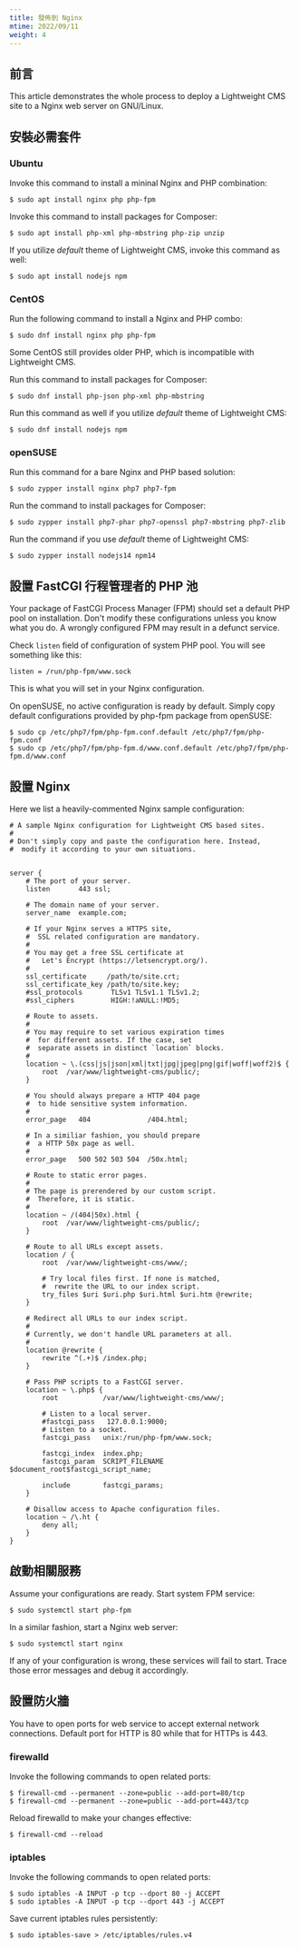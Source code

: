 ```yaml
---
title: 發佈到 Nginx
mtime: 2022/09/11
weight: 4
---
```


## 前言

This article demonstrates the whole process to deploy a Lightweight CMS site to a Nginx web server on GNU/Linux.

## 安裝必需套件

### Ubuntu

Invoke this command to install a mininal Nginx and PHP combination:

```shell
$ sudo apt install nginx php php-fpm
```

Invoke this command to install packages for Composer:

```shell
$ sudo apt install php-xml php-mbstring php-zip unzip
```

If you utilize *default* theme of Lightweight CMS, invoke this command as well:

```shell
$ sudo apt install nodejs npm
```

### CentOS

Run the following command to install a Nginx and PHP combo:

```shell
$ sudo dnf install nginx php php-fpm
```

Some CentOS still provides older PHP, which is incompatible with Lightweight CMS.

Run this command to install packages for Composer:

```shell
$ sudo dnf install php-json php-xml php-mbstring
```

Run this command as well if you utilize *default* theme of Lightweight CMS:

```shell
$ sudo dnf install nodejs npm
```

### openSUSE

Run this command for a bare Nginx and PHP based solution:

```shell
$ sudo zypper install nginx php7 php7-fpm
```

Run the command to install packages for Composer:

```shell
$ sudo zypper install php7-phar php7-openssl php7-mbstring php7-zlib
```

Run the command if you use *default* theme of Lightweight CMS:

```shell
$ sudo zypper install nodejs14 npm14
```

## 設置 FastCGI 行程管理者的 PHP 池

Your package of FastCGI Process Manager (FPM) should set a default PHP pool on installation. Don't modify these configurations unless you know what you do. A wrongly configured FPM may result in a defunct service.

Check `listen` field of configuration of system PHP pool. You will see something like this:

```
listen = /run/php-fpm/www.sock
```

This is what you will set in your Nginx configuration.

On openSUSE, no active configuration is ready by default. Simply copy default configurations provided by php-fpm package from openSUSE:

```shell
$ sudo cp /etc/php7/fpm/php-fpm.conf.default /etc/php7/fpm/php-fpm.conf
$ sudo cp /etc/php7/fpm/php-fpm.d/www.conf.default /etc/php7/fpm/php-fpm.d/www.conf
```

## 設置 Nginx

Here we list a heavily-commented Nginx sample configuration:

```nginx
# A sample Nginx configuration for Lightweight CMS based sites.
#
# Don't simply copy and paste the configuration here. Instead,
#  modify it according to your own situations.


server {
    # The port of your server.
    listen       443 ssl;

    # The domain name of your server.
    server_name  example.com;

    # If your Nginx serves a HTTPS site,
    #  SSL related configuration are mandatory.
    #
    # You may get a free SSL certificate at
    #   Let's Encrypt (https://letsencrypt.org/).
    #
    ssl_certificate     /path/to/site.crt;
    ssl_certificate_key /path/to/site.key;
    #ssl_protocols       TLSv1 TLSv1.1 TLSv1.2;
    #ssl_ciphers         HIGH:!aNULL:!MD5;

    # Route to assets.
    #
    # You may require to set various expiration times
    #  for different assets. If the case, set
    #  separate assets in distinct `location` blocks.
    #
    location ~ \.(css|js|json|xml|txt|jpg|jpeg|png|gif|woff|woff2)$ {
        root  /var/www/lightweight-cms/public/;
    }

    # You should always prepare a HTTP 404 page
    #  to hide sensitive system information.
    #
    error_page   404              /404.html;

    # In a similiar fashion, you should prepare
    #  a HTTP 50x page as well.
    #
    error_page   500 502 503 504  /50x.html;

    # Route to static error pages.
    #
    # The page is prerendered by our custom script.
    #  Therefore, it is static.
    #
    location ~ /(404|50x).html {
        root  /var/www/lightweight-cms/public/;
    }

    # Route to all URLs except assets.
    location / {
        root  /var/www/lightweight-cms/www/;

        # Try local files first. If none is matched,
        #  rewrite the URL to our index script.
        try_files $uri $uri.php $uri.html $uri.htm @rewrite;
    }

    # Redirect all URLs to our index script.
    #
    # Currently, we don't handle URL parameters at all.
    #
    location @rewrite {
        rewrite ^(.+)$ /index.php;
    }

    # Pass PHP scripts to a FastCGI server.
    location ~ \.php$ {
        root           /var/www/lightweight-cms/www/;

        # Listen to a local server.
        #fastcgi_pass   127.0.0.1:9000;
        # Listen to a socket.
        fastcgi_pass   unix:/run/php-fpm/www.sock;

        fastcgi_index  index.php;
        fastcgi_param  SCRIPT_FILENAME  $document_root$fastcgi_script_name;

        include        fastcgi_params;
    }

    # Disallow access to Apache configuration files.
    location ~ /\.ht {
        deny all;
    }
}
```

## 啟動相關服務

Assume your configurations are ready. Start system FPM service:

```shell
$ sudo systemctl start php-fpm
```

In a similar fashion, start a Nginx web server:

```shell
$ sudo systemctl start nginx
```

If any of your configuration is wrong, these services will fail to start. Trace those error messages and debug it accordingly.

## 設置防火牆

You have to open ports for web service to accept external network connections. Default port for HTTP is 80 while that for HTTPs is 443.

### firewalld

Invoke the following commands to open related ports:

```shell
$ firewall-cmd --permanent --zone=public --add-port=80/tcp
$ firewall-cmd --permanent --zone=public --add-port=443/tcp
```

Reload firewalld to make your changes effective:

```shell
$ firewall-cmd --reload
```

### iptables

Invoke the following commands to open related ports:

```shell
$ sudo iptables -A INPUT -p tcp --dport 80 -j ACCEPT
$ sudo iptables -A INPUT -p tcp --dport 443 -j ACCEPT
```

Save current iptables rules persistently:

```shell
$ sudo iptables-save > /etc/iptables/rules.v4
```
